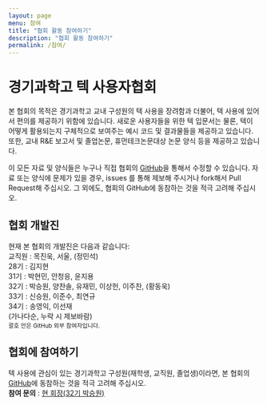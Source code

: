 ```yaml
---
layout: page
menu: 참여
title: "협회 활동 참여하기"
description: "협회 활동 참여하기"
permalink: /참여/
---
```


# 경기과학고 텍 사용자협회

본 협회의 목적은 경기과학고 교내 구성원의 텍 사용을 장려함과 더불어, 텍 사용에 있어서 편의를 제공하기 위함에 있습니다.
새로운 사용자들을 위한 텍 입문서는 물론, 텍이 어떻게 활용되는지 구체적으로 보여주는 예시 코드 및 결과물들을 제공하고 있습니다.
또한, 교내 R&E 보고서 및 졸업논문, 휴먼테크논문대상 논문 양식 등을 제공하고 있습니다.

이 모든 자료 및 양식들은 누구나 직접 협회의 <a href="https://github.com/gshslatexintro">GitHub</a>을 통해서 수정할 수 있습니다.
자료 또는 양식에 문제가 있을 경우, issues 를 통해 제보해 주시거나 fork해서 Pull Request해 주십시오.
그 외에도, 협회의 GitHub에 동참하는 것을 적극 고려해 주십시오.

<div class="row">
  <div class="col cell1of2">
    <h2>협회 개발진</h2>
    <p>현재 본 협회의 개발진은 다음과 같습니다:
    <br>
    교직원 : 목진욱, 서울, (정민석)
    <br>
    28기 : 김지현
    <br>
    31기 : 박현민, 안청응, 윤지용
    <br>
    32기 : 박승원, 양찬솔, 유재민, 이상헌, 이주찬, (황동욱)
    <br>
    33기 : 신승원, 이준수, 최연규
    <br>
    34기 : 송영익, 이선재
    <br>
    (가나다순, 누락 시 제보바람)
    <br>
    <small>괄호 안은 GitHub 외부 참여자입니다.</small>
    </p>
  </div>
  <div class="col cell1of2">
    <h2>협회에 참여하기</h2>
    <p>
    텍 사용에 관심이 있는 경기과학고 구성원(재학생, 교직원, 졸업생)이라면,
    본 협회의 <a href="https://github.com/gshslatexintro">GitHub</a>에 동참하는 것을 적극 고려해 주십시오.
    <br>
    <b>참여 문의</b> : <a href="https://github.com/seungwonpark">현 회장(32기 박승원)</a>
    </p>
  </div>
</div>
